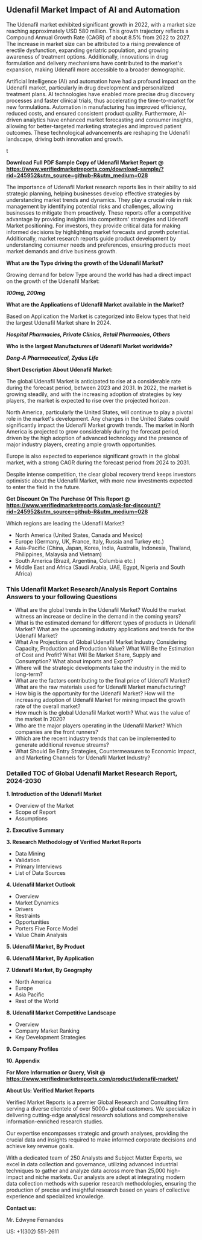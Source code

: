 <h2>Udenafil Market Impact of AI and Automation</h2><p>The Udenafil market exhibited significant growth in 2022, with a market size reaching approximately USD 580 million. This growth trajectory reflects a Compound Annual Growth Rate (CAGR) of about 8.5% from 2022 to 2027. The increase in market size can be attributed to a rising prevalence of erectile dysfunction, expanding geriatric population, and growing awareness of treatment options. Additionally, innovations in drug formulation and delivery mechanisms have contributed to the market's expansion, making Udenafil more accessible to a broader demographic.</p><p>Artificial Intelligence (AI) and automation have had a profound impact on the Udenafil market, particularly in drug development and personalized treatment plans. AI technologies have enabled more precise drug discovery processes and faster clinical trials, thus accelerating the time-to-market for new formulations. Automation in manufacturing has improved efficiency, reduced costs, and ensured consistent product quality. Furthermore, AI-driven analytics have enhanced market forecasting and consumer insights, allowing for better-targeted marketing strategies and improved patient outcomes. These technological advancements are reshaping the Udenafil landscape, driving both innovation and growth.</p>t</p><p id="" class=""><strong>Download Full PDF Sample Copy of Udenafil Market Report @ <a href="https://www.verifiedmarketreports.com/download-sample/?rid=245952&utm_source=github-R&utm_medium=028" target="_blank">https://www.verifiedmarketreports.com/download-sample/?rid=245952&utm_source=github-R&utm_medium=028</a></strong></p><p>The importance of&nbsp;Udenafil Market research reports lies in their ability to aid strategic planning, helping businesses develop effective strategies by understanding market trends and dynamics. They play a crucial role in risk management by identifying potential risks and challenges, allowing businesses to mitigate them proactively. These reports offer a competitive advantage by providing insights into competitors' strategies and Udenafil Market positioning. For investors, they provide critical data for making informed decisions by highlighting market forecasts and growth potential. Additionally, market research reports guide product development by understanding consumer needs and preferences, ensuring products meet market demands and drive business growth.</p><p><strong>What are the&nbsp;Type driving the growth of the Udenafil Market?</strong></p><p id="" class="">Growing demand for below Type around the world has had a direct impact on the growth of the Udenafil Market:</p><em><strong>100mg, 200mg</strong></em></p><strong>What are the&nbsp;Applications&nbsp;of Udenafil Market available in the Market?</strong></p><p id="" class="">Based on Application the Market is categorized into Below types that held the largest Udenafil Market share In 2024.</p><em><strong>Hospital Pharmacies, Private Clinics, Retail Pharmacies, Others</strong></em></p><strong>Who is the largest Manufacturers of Udenafil Market worldwide?</strong></p><p><em><strong>Dong-A Pharmaceutical, Zydus Life</strong></em></p><p id="" class=""><strong>Short Description About Udenafil Market:</strong></p><p>The global Udenafil Market is anticipated to rise at a considerable rate during the forecast period, between 2023 and 2031. In 2022, the market is growing steadily, and with the increasing adoption of strategies by key players, the market is expected to rise over the projected horizon.</p><p>North America, particularly the United States, will continue to play a pivotal role in the market's development. Any changes in the United States could significantly impact the Udenafil Market growth trends. The market in North America is projected to grow considerably during the forecast period, driven by the high adoption of advanced technology and the presence of major industry players, creating ample growth opportunities.</p><p>Europe is also expected to experience significant growth in the global market, with a strong CAGR during the forecast period from 2024 to 2031.</p><p>Despite intense competition, the clear global recovery trend keeps investors optimistic about the Udenafil Market, with more new investments expected to enter the field in the future.</p><p id="" class=""><strong>Get Discount On The Purchase Of This Report @ <a href="https://www.verifiedmarketreports.com/ask-for-discount/?rid=245952&utm_source=github-R&utm_medium=028" target="_blank">https://www.verifiedmarketreports.com/ask-for-discount/?rid=245952&utm_source=github-R&utm_medium=028</a></strong></p>Which regions are leading the Udenafil Market?</p><ul><li>North America (United States, Canada and Mexico)</li><li>Europe (Germany, UK, France, Italy, Russia and Turkey etc.)</li><li>Asia-Pacific (China, Japan, Korea, India, Australia, Indonesia, Thailand, Philippines, Malaysia and Vietnam)</li><li>South America (Brazil, Argentina, Columbia etc.)</li><li>Middle East and Africa (Saudi Arabia, UAE, Egypt, Nigeria and South Africa)</li></ul><h3 id="" class="">This Udenafil Market Research/Analysis Report Contains Answers to your following Questions</h3><ul><li>What are the global trends in the Udenafil Market? Would the market witness an increase or decline in the demand in the coming years?</li><li>What is the estimated demand for different types of products in Udenafil Market? What are the upcoming industry applications and trends for the Udenafil Market?</li><li>What Are Projections of Global Udenafil Market Industry Considering Capacity, Production and Production Value? What Will Be the Estimation of Cost and Profit? What Will Be Market Share, Supply and Consumption? What about imports and Export?</li><li>Where will the strategic developments take the industry in the mid to long-term?</li><li>What are the factors contributing to the final price of Udenafil Market? What are the raw materials used for Udenafil Market manufacturing?</li><li>How big is the opportunity for the Udenafil Market? How will the increasing adoption of Udenafil Market for mining impact the growth rate of the overall market?</li><li>How much is the global Udenafil Market worth? What was the value of the market In 2020?</li><li>Who are the major players operating in the Udenafil Market? Which companies are the front runners?</li><li>Which are the recent industry trends that can be implemented to generate additional revenue streams?</li><li>What Should Be Entry Strategies, Countermeasures to Economic Impact, and Marketing Channels for Udenafil Market Industry?</li></ul><h3 id="" class="">Detailed TOC of Global Udenafil Market Research Report, 2024-2030</h3><p id="" class=""><strong>1. Introduction of the Udenafil Market</strong></p><ul><li>Overview of the Market</li><li>Scope of Report</li><li>Assumptions</li></ul><p id="" class=""><strong>2. Executive Summary</strong></p><p id="" class=""><strong>3. Research Methodology of Verified Market Reports</strong></p><ul><li>Data Mining</li><li>Validation</li><li>Primary Interviews</li><li>List of Data Sources</li></ul><p id="" class=""><strong>4. Udenafil Market Outlook</strong></p><ul><li>Overview</li><li>Market Dynamics</li><li>Drivers</li><li>Restraints</li><li>Opportunities</li><li>Porters Five Force Model</li><li>Value Chain Analysis</li></ul><p id="" class=""><strong>5. Udenafil Market, By Product</strong></p><p id="" class=""><strong>6. Udenafil Market, By Application</strong></p><p id="" class=""><strong>7. Udenafil Market, By Geography</strong></p><ul><li>North America</li><li>Europe</li><li>Asia Pacific</li><li>Rest of the World</li></ul><p id="" class=""><strong>8. Udenafil Market Competitive Landscape</strong></p><ul><li>Overview</li><li>Company Market Ranking</li><li>Key Development Strategies</li></ul><p id="" class=""><strong>9. Company Profiles</strong></p><p id="" class=""><strong>10. Appendix</strong></p><p id="" class=""><strong>For More Information or Query, Visit @ <a href="https://www.verifiedmarketreports.com/product/udenafil-market/" target="_blank">https://www.verifiedmarketreports.com/product/udenafil-market/</a></strong></p><p id="" class=""><strong>About Us: Verified Market Reports</strong></p><p id="" class="">Verified Market Reports is a premier Global Research and Consulting firm serving a diverse clientele of over 5000+ global customers. We specialize in delivering cutting-edge analytical research solutions and comprehensive information-enriched research studies.</p><p id="" class="">Our expertise encompasses strategic and growth analyses, providing the crucial data and insights required to make informed corporate decisions and achieve key revenue goals.</p><p id="" class="">With a dedicated team of 250 Analysts and Subject Matter Experts, we excel in data collection and governance, utilizing advanced industrial techniques to gather and analyze data across more than 25,000 high-impact and niche markets. Our analysts are adept at integrating modern data collection methods with superior research methodologies, ensuring the production of precise and insightful research based on years of collective experience and specialized knowledge.</p><p id="" class=""><strong>Contact us:</strong></p><p id="" class="">Mr. Edwyne Fernandes</p><p id="" class="">US: +1(302) 551-2611</p>